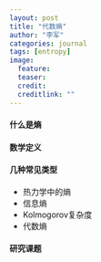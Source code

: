 ```yaml
---
layout: post
title: "代数熵"
author: "李军"
categories: journal
tags: [entropy]
image:
  feature: 
  teaser: 
  credit: 
  creditlink: ""
---
```


#### 什么是熵

#### 数学定义

#### 几种常见类型

+ 热力学中的熵
+ 信息熵
+ Kolmogorov复杂度
+ 代数熵

#### 研究课题